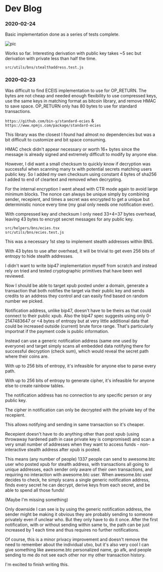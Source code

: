
# Dev Blog

### 2020-02-24

Basic implementation done as a series of tests complete.

![pic](https://i.imgur.com/wnZ52zJ.png)

Works so far. Interesting derivation with public key takes ~5 sec but derivation with private less than half the time.

`src/utils/bns/stealthaddress.test.js`

### 2020-02-23

Was difficult to find ECEIS implementation to use for OP_RETURN. The bytes are not cheap and needed enough flexibility to use compressed keys, use the same keys in matching format as bitcoin library, and remove HMAC to save space. OP_RETURN only has 80 bytes to use for standard transactions.

`https://github.com/bin-y/standard-ecies` & `https://www.npmjs.com/package/standard-ecies`

This library was the closest I found had almost no dependencies but was a bit difficult to customize and bit space consuming.

HMAC check didn't appear necessary or worth 16+ bytes since the message is already signed and extremely difficult to modify by anyone else.

However, I did want a small checksum to quickly know if decryption was successful when scanning many tx with potential secrets matching users public key. So I added my own checksum using constant 4 bytes of sha256 I added to end of cleartext and removed when decrypting.

For the internal encryption I went ahead with CTR mode again to avoid large minimum blocks. The nonce can always be unique simply by combining sender, recepient, and times a secret was encrypted to get a unique but deterministic nonce every time (my goal only needs one notification ever).

With compressed key and checksum I only need 33+4=37 bytes overhead, leaving 43 bytes to encrypt secret messages for any public key.

```
src/helpers/bns/ecies.tsx
src/utils/bns/ecies.test.js
```

This was a necessary 1st step to implement stealth addresses within BNS.

With 43 bytes to use after overhead, it will be trivial to get even 256 bits of entropy to hide stealth addresses.

I didn't want to write bip47 implementation myself from scratch and instead rely on tried and tested cryptographic primitives that have been well reviewed.

Now I should be able to target xpub posted under a domain, generate a transaction that both notifies the target via their public key and sends credits to an address they control and can easily find based on random number we picked.

Notification address, unlike bip47, doesn't have to be theirs as that could connect to their public xpub. Also the bip47 spec suggests using only 0-2147483647 or <4 bytes of entropy but at very little additional data that could be increased outside (current) brute force range. That's particularly importnat if the payment code is public information.

Instead can use a generic notification address (same one used by everyone) and target simply scans all embedded data notifying there for successful decryption (check sum), which would reveal the secret path where their coins are.

With up to 256 bits of entropy, it's infeasible for anyone else to parse every path.

With up to 256 bits of entropy to generate cipher, it's infeasible for anyone else to create rainbow tables.

The notification address has no connection to any specific person or any public key.

The cipher in notification can only be decrypted with the private key of the recepient.

This allows notifying and sending in same transaction so it's cheaper.

Recepient doesn't have to do anything other than post xpub (using throwaway hardened path in case private key is compromised) and scan a very small number of addresses when they want to access funds - non-interactive stealth address after xpub is posted.

This means (any number of people) 1337 people can send to awesome.btc user who posted xpub for stealth address, with transactions all going to unique addresses, each sender only aware of their own transactions, and requiring no interaction with awesome.btc user. When awesome.btc user decides to check, he simply scans a single generic notification address, finds every secret he can decrypt, derive keys from each secret, and be able to spend all those funds!

(Maybe I'm missing something)

Only downside I can see is by using the generic notification address, the sender might be making it obvious they are probably sending to someone privately even if unclear who. But they only have to do it once. After the first notification, with or without sending within same tx, the path can be just increased by 1 each time and thus requires no further notifications.

Of course, this is a minor privacy improvement and doesn't remove the need to remember about the individual utxo, but it's also very cool I can give something like awesome.btc personalized name, go afk, and people sending to me do not see each other nor my other transaction history.

I'm excited to finish writing this.